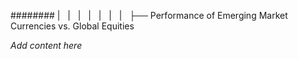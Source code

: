 ######## |   |   |   |   |   |   |   ├── Performance of Emerging Market Currencies vs. Global Equities

*Add content here*